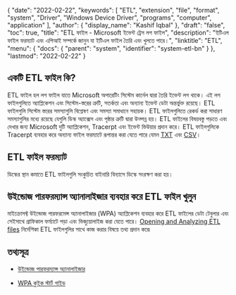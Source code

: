 {
  "date": "2022-02-22",
  "keywords": [
    "ETL",
    "extension",
    "file",
    "format",
    "system",
    "Driver",
    "Windows Device Driver",
    "programs",
    "computer",
    "application"
  ],
  "author": {
    "display_name": "Kashif Iqbal"
  },
  "draft": "false",
  "toc": true,
  "title": "ETL ফাইল - Microsoft ইভেন্ট ট্রেস লগ ফাইল",
  "description": "ইটিএল ফাইল ফরম্যাট এবং এপিআই সম্পর্কে জানুন যা ইটিএল ফাইল তৈরি এবং খুলতে পারে।",
  "linktitle": "ETL",
  "menu": {
    "docs": {
      "parent": "system",
      "identifier": "system-etl-bn"
    }
  },
  "lastmod": "2022-02-22"
}

## একটি ETL ফাইল কি?

ETL ফাইল হল লগ ফাইল যাতে Microsoft অপারেটিং সিস্টেম কার্নেল দ্বারা তৈরি ইভেন্ট লগ থাকে। এই লগ ফাইলগুলিতে অ্যাপ্লিকেশন এবং সিস্টেম-স্তরের ত্রুটি, সতর্কতা এবং অন্যান্য ইভেন্ট ডেটা অন্তর্ভুক্ত রয়েছে। ETL ফাইলগুলি সিস্টেম স্তরের সমস্যাগুলি বিশ্লেষণ এবং সমস্যা সমাধানে সহায়ক। ETL ফাইলগুলিতে রেকর্ড করা সাধারণ সমস্যাগুলির মধ্যে রয়েছে যেগুলি ডিস্ক অ্যাক্সেস এবং পৃষ্ঠার ত্রুটি দ্বারা উত্পন্ন হয়। ETL ফাইলের বিষয়বস্তু পড়তে এবং দেখার জন্য Microsoft দুটি অ্যাপ্লিকেশন, Tracerpt এবং ইভেন্ট ভিউয়ার প্রদান করে। ETL ফাইলগুলিকে Tracerpt ব্যবহার করে অন্যান্য ফাইল ফরম্যাটে রূপান্তর করা যেতে পারে যেমন [TXT](/word-processing/txt/) এবং [CSV](/spreadsheet/csv/)।

## ETL ফাইল ফরম্যাট

ডিস্কের স্থান কমাতে ETL ফাইলগুলি সংকুচিত বাইনারি বিন্যাসে ডিস্কে সংরক্ষণ করা হয়।

## উইন্ডোজ পারফরম্যান্স অ্যানালাইজার ব্যবহার করে ETL ফাইল খুলুন

মাইক্রোসফ্ট উইন্ডোজ পারফরমেন্স অ্যানালাইজার (WPA) অ্যাপ্লিকেশন ব্যবহার করে ETL ফাইলের ডেটা টেবুলার এবং সেইসাথে গ্রাফিকাল ফর্ম্যাটে পড়া এবং ভিজ্যুয়ালাইজ করা যেতে পারে। [Opening and Analyzing ETL files](https://learn.microsoft.com/en-us/windows-hardware/test/wpt/opening-and-analyzing-etl-files-in-wpa) নির্দেশিকা ETL ফাইলগুলির সাথে কাজ করার বিষয়ে তথ্য প্রদান করে৷

## তথ্যসূত্র

* [উইন্ডোজ পারফরম্যান্স অ্যানালাইজার](https://learn.microsoft.com/en-us/windows-hardware/test/wpt/getting-started--windows-performance-analyzer--wpa-)

* [WPA কুইক স্টার্ট গাইড](https://learn.microsoft.com/en-us/windows-hardware/test/wpt/wpa-quick-start-guide)


